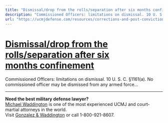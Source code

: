 ```yaml
---
title: "Dismissal/drop from the rolls/separation after six months confinement"
description: "Commissioned Officers: limitations on dismissal. 10 U. S. C. §1161(a). No commissioned officer may be dismissed from any armed force..."
url: "https://ucmjdefense.com/resources/corrections-and-post-conviction-consequences/dismissaldrop-from-the-rollsseparation-after-six-months-confinement.html"
---
```


# [Dismissal/drop from the rolls/separation after six months confinement](https://ucmjdefense.com/resources/corrections-and-post-conviction-consequences/dismissaldrop-from-the-rollsseparation-after-six-months-confinement.html)

Commissioned Officers: limitations on dismissal. 10 U. S. C. §1161(a). No commissioned officer may be dismissed from any armed force...

---

**Need the best military defense lawyer?**  
[Michael Waddington](https://ucmjdefense.com/attorneys/michael-stewart-waddington-partner.html) is one of the most experienced UCMJ and court-martial attorneys in the world.  
Visit [Gonzalez & Waddington](https://ucmjdefense.com) or call 1-800-921-8607.
